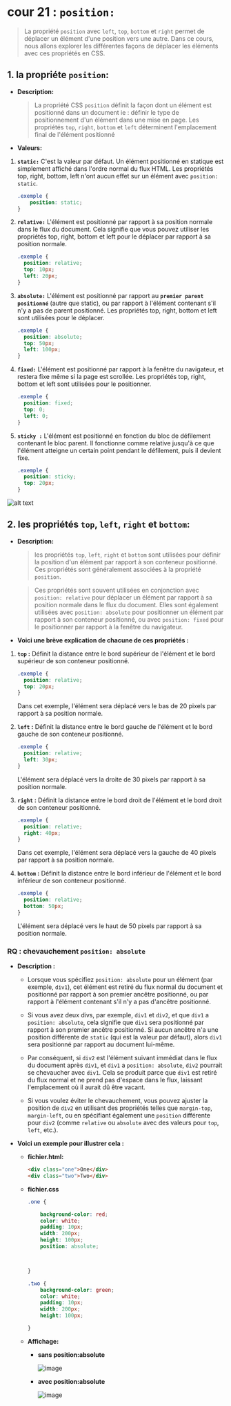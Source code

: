 # cour 21 : **``position:``**


>La propriété `position` avec `left`, `top`, `bottom` et `right` permet de déplacer un élément d'une position vers une autre. Dans ce cours, nous allons explorer les différentes façons de déplacer les éléments avec ces propriétés en CSS.


## 1. **la propriéte ``position``:**

- **Description:**

    >La propriété CSS ``position`` définit la façon dont un élément est positionné dans un document ie :  définir le type de positionnement d'un élément dans une mise en page. Les propriétés ``top``, ``right``, ``bottom`` et ``left`` déterminent l'emplacement final de l'élément positionné
    
- **Valeurs:**

1. **``static:``** C'est la valeur par défaut. Un élément positionné en statique est simplement affiché dans l'ordre normal du flux HTML. Les propriétés top, right, bottom, left n'ont aucun effet sur un élément avec `position: static`.

    ```css
    .exemple {
        position: static;
    }
    ```

2. **``relative:``** L'élément est positionné par rapport à sa position normale dans le flux du document. Cela signifie que vous pouvez utiliser les propriétés top, right, bottom et left pour le déplacer par rapport à sa position normale.

   ```css
   .exemple {
     position: relative;
     top: 10px;
     left: 20px;
   }
   ```

3. **``absolute:``** L'élément est positionné par rapport au **``premier parent positionné``** (autre que static), ou par rapport à l'élément contenant s'il n'y a pas de parent positionné. Les propriétés top, right, bottom et left sont utilisées pour le déplacer.

   ```css
   .exemple {
     position: absolute;
     top: 50px;
     left: 100px;
   }
   ```

4. **``fixed:``** L'élément est positionné par rapport à la fenêtre du navigateur, et restera fixe même si la page est scrollée. Les propriétés top, right, bottom et left sont utilisées pour le positionner.

   ```css
   .exemple {
     position: fixed;
     top: 0;
     left: 0;
   }
   ```

5. **``sticky :``** L'élément est positionné en fonction du bloc de défilement contenant le bloc parent. Il fonctionne comme relative jusqu'à ce que l'élément atteigne un certain point pendant le défilement, puis il devient fixe.

   ```css
   .exemple {
     position: sticky;
     top: 20px;
   }
   ```

![alt text](images/image-1.png)


## 2. **les propriétés `top`, `left`, `right` et `bottom`:**


- **Description:**

    >les propriétés `top`, `left`, `right` et `bottom` sont utilisées pour définir la position d'un élément par rapport à son conteneur positionné. Ces propriétés sont généralement associées à la propriété `position`.

    >Ces propriétés sont souvent utilisées en conjonction avec `position: relative` pour déplacer un élément par rapport à sa position normale dans le flux du document. Elles sont également utilisées avec `position: absolute` pour positionner un élément par rapport à son conteneur positionné, ou avec `position: fixed` pour le positionner par rapport à la fenêtre du navigateur.
    

- **Voici une brève explication de chacune de ces propriétés :**

1. **`top` :** Définit la distance entre le bord supérieur de l'élément et le bord supérieur de son conteneur positionné.

   ```css
   .exemple {
     position: relative;
     top: 20px;
   }
   ```

   Dans cet exemple, l'élément sera déplacé vers le bas de 20 pixels par rapport à sa position normale.

2. **`left` :** Définit la distance entre le bord gauche de l'élément et le bord gauche de son conteneur positionné.

   ```css
   .exemple {
     position: relative;
     left: 30px;
   }
   ```

   L'élément sera déplacé vers la droite de 30 pixels par rapport à sa position normale.

3. **`right` :** Définit la distance entre le bord droit de l'élément et le bord droit de son conteneur positionné.

   ```css
   .exemple {
     position: relative;
     right: 40px;
   }
   ```

   Dans cet exemple, l'élément sera déplacé vers la gauche de 40 pixels par rapport à sa position normale.

4. **`bottom` :** Définit la distance entre le bord inférieur de l'élément et le bord inférieur de son conteneur positionné.

   ```css
   .exemple {
     position: relative;
     bottom: 50px;
   }
   ```

   L'élément sera déplacé vers le haut de 50 pixels par rapport à sa position normale.



### RQ : **chevauchement `position: absolute`**

- **Description :**

  - Lorsque vous spécifiez `position: absolute` pour un élément (par exemple, `div1`), cet élément est retiré du flux normal du document et positionné par rapport à son premier ancêtre positionné, ou par rapport à l'élément contenant s'il n'y a pas d'ancêtre positionné.

  - Si vous avez deux divs, par exemple, `div1` et `div2`, et que `div1` a `position: absolute`, cela signifie que `div1` sera positionné par rapport à son premier ancêtre positionné. Si aucun ancêtre n'a une position différente de `static` (qui est la valeur par défaut), alors `div1` sera positionné par rapport au document lui-même.

  - Par conséquent, si `div2` est l'élément suivant immédiat dans le flux du document après `div1`, et `div1` a `position: absolute`, `div2` pourrait se chevaucher avec `div1`. Cela se produit parce que `div1` est retiré du flux normal et ne prend pas d'espace dans le flux, laissant l'emplacement où il aurait dû être vacant.

  - Si vous voulez éviter le chevauchement, vous pouvez ajuster la position de `div2` en utilisant des propriétés telles que `margin-top`, `margin-left`, ou en spécifiant également une `position` différente pour `div2` (comme `relative` ou `absolute` avec des valeurs pour `top`, `left`, etc.).


- **Voici un exemple pour illustrer cela :**

  - **fichier.html:**
    ```html
    <div class="one">One</div>
    <div class="two">Two</div>
    ```
  - **fichier.css**

    ```css
    .one {

        background-color: red;
        color: white;
        padding: 10px;
        width: 200px;
        height: 100px;
        position: absolute;



    }

    .two {
        background-color: green;
        color: white;
        padding: 10px;
        width: 200px;
        height: 100px;

    }


    ```

  - **Affichage:**

    - **sans position:absolute**
        
      ![image](images/init.png)
    
    - **avec position:absolute**

      ![image](images/absolute.png)